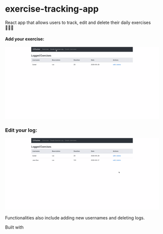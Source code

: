 # exercise-tracking-app

React app that allows users to track, edit and delete their daily exercises 🏃‍🏃‍♀️

#### Add your exercise: 
![ExTracker App Demo](demo/create.gif)

### Edit your log:
![ExTracker App Demo](demo/edit.gif)

Functionalities also include adding new usernames and deleting logs.

Built with 
